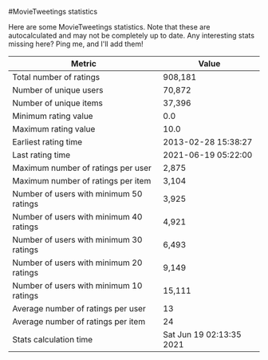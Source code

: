 #MovieTweetings statistics

Here are some MovieTweetings statistics. Note that these are autocalculated and may not be completely up to date. Any interesting stats missing here? Ping me, and I'll add them!

Metric | Value
--- | ---
Total number of ratings                 | 908,181
Number of unique users                  | 70,872
Number of unique items                  | 37,396
Minimum rating value                    | 0.0
Maximum rating value                    | 10.0
Earliest rating time                    | 2013-02-28 15:38:27
Last rating time                        | 2021-06-19 05:22:00
Maximum number of ratings per user      | 2,875
Maximum number of ratings per item      | 3,104
Number of users with minimum 50 ratings | 3,925
Number of users with minimum 40 ratings | 4,921
Number of users with minimum 30 ratings | 6,493
Number of users with minimum 20 ratings | 9,149
Number of users with minimum 10 ratings | 15,111
Average number of ratings per user      | 13
Average number of ratings per item      | 24
Stats calculation time                  | Sat Jun 19 02:13:35 2021

